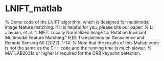 # LNIFT_matlab

% Demo code of the LNIFT algorithm, which is designed for multimodal image feature matching. If it is helpful for you, please cite our paper:
% Li, Jiayuan, et al. "LNIFT: Locally Normalized Image for Rotation Invariant Multimodal Feature Matching." IEEE Transactions on Geoscience and Remote Sensing 60 (2022): 1-14.
% Note that the results of this Matlab code is not the same as the C++ code and the running time is much slower.
% MATLAB2021a or higher is required for the ORB keypoint detection.
